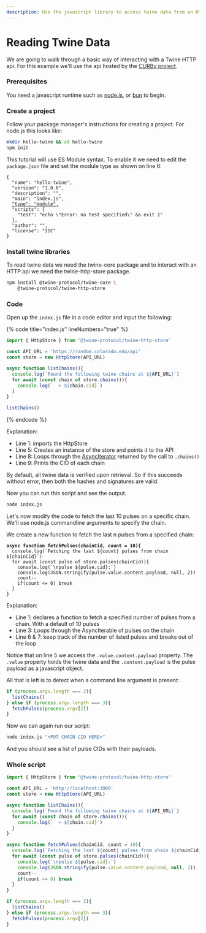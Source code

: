 ```yaml
---
description: Use the javascript library to access twine data from an HTTP api
---
```


# Reading Twine Data

We are going to walk through a basic way of interacting with a Twine HTTP api. For this example we'll use the api hosted by the [CURBy project](https://random.colorado.edu).

### Prerequisites

You need a javascript runtime such as [node.js](https://nodejs.org/en/learn/getting-started/how-to-install-nodejs), or [bun](https://bun.sh/) to begin.

### Create a project

Follow your package manager's instructions for creating a project. For node.js this looks like:

```sh
mkdir hello-twine && cd hello-twine
npm init
```

This tutorial will use ES Module syntax. To enable it we need to edit the `package.json` file and set the module type as shown on line 6:

<pre class="language-json" data-title="package.json" data-line-numbers><code class="lang-json">{
  "name": "hello-twine",
  "version": "1.0.0",
  "description": "",
  "main": "index.js",
  <a data-footnote-ref href="#user-content-fn-1">"type": "module",</a>
  "scripts": {
    "test": "echo \"Error: no test specified\" &#x26;&#x26; exit 1"
  },
  "author": "",
  "license": "ISC"
}
</code></pre>

### Install twine libraries

To read twine data we need the twine-core package and to interact with an HTTP api we need the twine-http-store package.

```sh
npm install @twine-protocol/twine-core \
    @twine-protocol/twine-http-store
```

### Code

Open up the `index.js` file in a code editor and input the following:

{% code title="index.js" lineNumbers="true" %}
```javascript
import { HttpStore } from '@twine-protocol/twine-http-store'

const API_URL = 'https://random.colorado.edu/api'
const store = new HttpStore(API_URL)

async function listChains(){
  console.log(`Found the following twine chains at ${API_URL}`)
  for await (const chain of store.chains()){
    console.log(`  > ${chain.cid}`)
  }
}

listChains()
```
{% endcode %}

Explanation:

* Line 1: imports the HttpStore&#x20;
* Line 5: Creates an instance of the store and points it to the API
* Line 8: Loops through the [AsyncIterator](https://developer.mozilla.org/en-US/docs/Web/JavaScript/Reference/Global\_Objects/AsyncIterator) returned by the call to `.chains()`&#x20;
* Line 9: Prints the CID of each chain

By default, all twine data is verified upon retrieval. So if this succeeds without error, then both the hashes and signatures are valid.

Now you can run this script and see the output.

```sh
node index.js
```

Let's now modify the code to fetch the last 10 pulses on a specific chain. We'll use node.js commandline arguments to specify the chain.

We create a new function to fetch the last n pulses from a specified chain:

<pre class="language-javascript" data-line-numbers><code class="lang-javascript"><strong>async function fetchPulses(chainCid, count = 10){
</strong>  console.log(`Fetching the last ${count} pulses from chain ${chainCid}`)
  for await (const pulse of store.pulses(chainCid)){
    console.log(`\npulse ${pulse.cid}:`)
    console.log(JSON.stringify(pulse.value.content.payload, null, 2))
    count--
    if(count &#x3C;= 0) break
  }
}
</code></pre>

Explanation:

* Line 1: declares a function to fetch a specified number of pulses from a chain. With a default of 10 pulses
* Line 3: Loops through the AsyncIterable of pulses on the chain
* Line 6 & 7: keep track of the number of listed pulses and breaks out of the loop

Notice that on line 5 we access the `.value.content.payload` property. The `.value` property holds the twine data and the `.content.payload` is the pulse payload as a javascript object.

All that is left is to detect when a command line argument is present:

```javascript
if (process.argv.length === 2){
  listChains()
} else if (process.argv.length === 3){
  fetchPulses(process.argv[2])
}
```

Now we can again run our script:

```sh
node index.js "<PUT CHAIN CID HERE>"
```

And you should see a list of pulse CIDs with their payloads.

### Whole script

```javascript
import { HttpStore } from '@twine-protocol/twine-http-store'

const API_URL = 'http://localhost:3000'
const store = new HttpStore(API_URL)

async function listChains(){
  console.log(`Found the following twine chains at ${API_URL}`)
  for await (const chain of store.chains()){
    console.log(`  > ${chain.cid}`)
  }
}

async function fetchPulses(chainCid, count = 10){
  console.log(`Fetching the last ${count} pulses from chain ${chainCid}`)
  for await (const pulse of store.pulses(chainCid)){
    console.log(`\npulse ${pulse.cid}:`)
    console.log(JSON.stringify(pulse.value.content.payload, null, 2))
    count--
    if(count <= 0) break
  }
}

if (process.argv.length === 2){
  listChains()
} else if (process.argv.length === 3){
  fetchPulses(process.argv[2])
}
```

[^1]: insert this line
